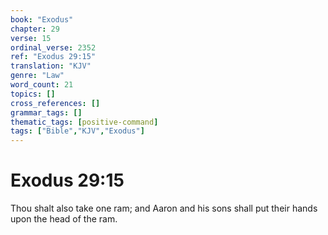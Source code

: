 ```yaml
---
book: "Exodus"
chapter: 29
verse: 15
ordinal_verse: 2352
ref: "Exodus 29:15"
translation: "KJV"
genre: "Law"
word_count: 21
topics: []
cross_references: []
grammar_tags: []
thematic_tags: [positive-command]
tags: ["Bible","KJV","Exodus"]
---
```


# Exodus 29:15

Thou shalt also take one ram; and Aaron and his sons shall put their hands upon the head of the ram.
